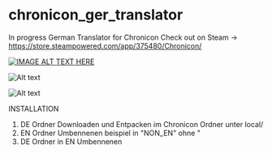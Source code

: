 # chronicon_ger_translator
In progress
German Translator for Chronicon 
Check out on Steam -> https://store.steampowered.com/app/375480/Chronicon/

[![IMAGE ALT TEXT HERE](https://snipboard.io/1PozKZ.jpg)](https://youtu.be/gCfQK9bs-WQ)

![Alt text](https://snipboard.io/1PozKZ.jpg "Optional title")

![Alt text](https://snipboard.io/fNqacl.jpg "Optional title")




INSTALLATION

1) DE Ordner Downloaden und Entpacken im Chronicon Ordner unter local/
2) EN Ordner Umbennenen beispiel in "NON_EN" ohne "
3) DE Ordner in EN Umbennenen
